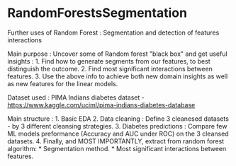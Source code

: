 # RandomForestsSegmentation
Further uses of Random Forest  : Segmentation and detection of features interactions 


Main purpose : Uncover some of Random forest "black box" and get useful insights : 
	1. Find how to generate segments from our features, to best distinguish the outcome.
	2. Find most significant interactions between features. 
	3. Use the above info to achieve both new domain insights as well as new features for the linear models.

Dataset used : PIMA Indians diabetes dataset - https://www.kaggle.com/uciml/pima-indians-diabetes-database  

Main structure : 
	1. Basic EDA 
	2. Data cleaning : Define 3 cleanesed datasets - by 3 different cleansing strategies.
	3. Diabetes predictions : Compare few ML models preformance (Accuracy and AUC under ROC) on the 3 cleansed datasets.
	4. Finally, and MOST IMPORTANTLY, extract from random forest algorithm:
		* Segmentation method.
		* Most significant interactions between features. 
		  
